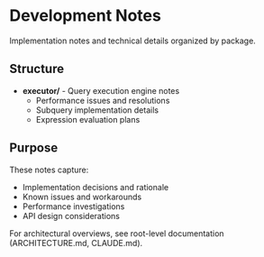 # Development Notes

Implementation notes and technical details organized by package.

## Structure

- **executor/** - Query execution engine notes
  - Performance issues and resolutions
  - Subquery implementation details
  - Expression evaluation plans

## Purpose

These notes capture:
- Implementation decisions and rationale
- Known issues and workarounds
- Performance investigations
- API design considerations

For architectural overviews, see root-level documentation (ARCHITECTURE.md, CLAUDE.md).
